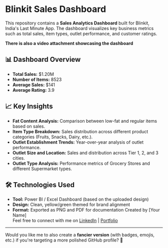 # Blinkit Sales Dashboard

This repository contains a **Sales Analytics Dashboard** built for Blinkit, India's Last Minute App. The dashboard visualizes key business metrics such as total sales, item types, outlet performance, and customer ratings.

**There is also a video attachment showcasing the dashboard**


## 📊 Dashboard Overview

- **Total Sales:** $1.20M
- **Number of Items:** 8523
- **Average Sales:** $141
- **Average Rating:** 3.9

## 📈 Key Insights

- **Fat Content Analysis:** Comparison between low-fat and regular items based on sales.
- **Item Type Breakdown:** Sales distribution across different product categories (Fruits, Snacks, Dairy, etc.).
- **Outlet Establishment Trends:** Year-over-year analysis of outlet performance.
- **Outlet Size and Location:** Sales and distribution across Tier 1, 2, and 3 cities.
- **Outlet Type Analysis:** Performance metrics of Grocery Stores and different Supermarket types.

## 🛠️ Technologies Used

- **Tool:** Power BI / Excel Dashboard (based on the uploaded design)
- **Design:** Clean, yellow/green themed for brand alignment
- **Format:** Exported as PNG and PDF for documentation
Created by [Your Name]  
Feel free to connect with me on [LinkedIn](#) | [Portfolio](#)

---

Would you like me to also create a **fancier version** (with badges, emojis, etc.) if you're targeting a more polished GitHub profile? 🚀
